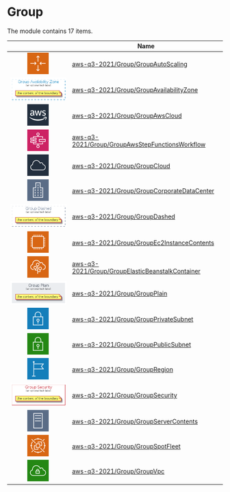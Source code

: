 # Group

The module contains 17 items.



| |Name|
|:---:|---|
| ![illustration of aws-q3-2021/Group/GroupAutoScaling](../../aws-q3-2021/Resource/GroupIcons/AutoScaling.png) | [aws-q3-2021/Group/GroupAutoScaling](../../aws-q3-2021/Group/GroupAutoScaling.md) |
| ![illustration of aws-q3-2021/Group/GroupAvailabilityZone](../../aws-q3-2021/Group/GroupAvailabilityZone.Local.png) | [aws-q3-2021/Group/GroupAvailabilityZone](../../aws-q3-2021/Group/GroupAvailabilityZone.md) |
| ![illustration of aws-q3-2021/Group/GroupAwsCloud](../../aws-q3-2021/Resource/GroupIcons/AwsCloud.png) | [aws-q3-2021/Group/GroupAwsCloud](../../aws-q3-2021/Group/GroupAwsCloud.md) |
| ![illustration of aws-q3-2021/Group/GroupAwsStepFunctionsWorkflow](../../aws-q3-2021/Resource/GroupIcons/AwsStepFunction.png) | [aws-q3-2021/Group/GroupAwsStepFunctionsWorkflow](../../aws-q3-2021/Group/GroupAwsStepFunctionsWorkflow.md) |
| ![illustration of aws-q3-2021/Group/GroupCloud](../../aws-q3-2021/Resource/GroupIcons/Cloud.png) | [aws-q3-2021/Group/GroupCloud](../../aws-q3-2021/Group/GroupCloud.md) |
| ![illustration of aws-q3-2021/Group/GroupCorporateDataCenter](../../aws-q3-2021/Resource/GroupIcons/CorporateDataCenter.png) | [aws-q3-2021/Group/GroupCorporateDataCenter](../../aws-q3-2021/Group/GroupCorporateDataCenter.md) |
| ![illustration of aws-q3-2021/Group/GroupDashed](../../aws-q3-2021/Group/GroupDashed.Local.png) | [aws-q3-2021/Group/GroupDashed](../../aws-q3-2021/Group/GroupDashed.md) |
| ![illustration of aws-q3-2021/Group/GroupEc2InstanceContents](../../aws-q3-2021/Resource/GroupIcons/Ec2InstanceContainer.png) | [aws-q3-2021/Group/GroupEc2InstanceContents](../../aws-q3-2021/Group/GroupEc2InstanceContents.md) |
| ![illustration of aws-q3-2021/Group/GroupElasticBeanstalkContainer](../../aws-q3-2021/Resource/GroupIcons/ElasticBeanstalkContainer.png) | [aws-q3-2021/Group/GroupElasticBeanstalkContainer](../../aws-q3-2021/Group/GroupElasticBeanstalkContainer.md) |
| ![illustration of aws-q3-2021/Group/GroupPlain](../../aws-q3-2021/Group/GroupPlain.Local.png) | [aws-q3-2021/Group/GroupPlain](../../aws-q3-2021/Group/GroupPlain.md) |
| ![illustration of aws-q3-2021/Group/GroupPrivateSubnet](../../aws-q3-2021/Resource/GroupIcons/VpcSubnetPrivate.png) | [aws-q3-2021/Group/GroupPrivateSubnet](../../aws-q3-2021/Group/GroupPrivateSubnet.md) |
| ![illustration of aws-q3-2021/Group/GroupPublicSubnet](../../aws-q3-2021/Resource/GroupIcons/VpcSubnetPublic.png) | [aws-q3-2021/Group/GroupPublicSubnet](../../aws-q3-2021/Group/GroupPublicSubnet.md) |
| ![illustration of aws-q3-2021/Group/GroupRegion](../../aws-q3-2021/Resource/GroupIcons/Region.png) | [aws-q3-2021/Group/GroupRegion](../../aws-q3-2021/Group/GroupRegion.md) |
| ![illustration of aws-q3-2021/Group/GroupSecurity](../../aws-q3-2021/Group/GroupSecurity.Local.png) | [aws-q3-2021/Group/GroupSecurity](../../aws-q3-2021/Group/GroupSecurity.md) |
| ![illustration of aws-q3-2021/Group/GroupServerContents](../../aws-q3-2021/Resource/GroupIcons/ServerContents.png) | [aws-q3-2021/Group/GroupServerContents](../../aws-q3-2021/Group/GroupServerContents.md) |
| ![illustration of aws-q3-2021/Group/GroupSpotFleet](../../aws-q3-2021/Resource/GroupIcons/SpotFleet.png) | [aws-q3-2021/Group/GroupSpotFleet](../../aws-q3-2021/Group/GroupSpotFleet.md) |
| ![illustration of aws-q3-2021/Group/GroupVpc](../../aws-q3-2021/Resource/GroupIcons/Vpc.png) | [aws-q3-2021/Group/GroupVpc](../../aws-q3-2021/Group/GroupVpc.md) |



